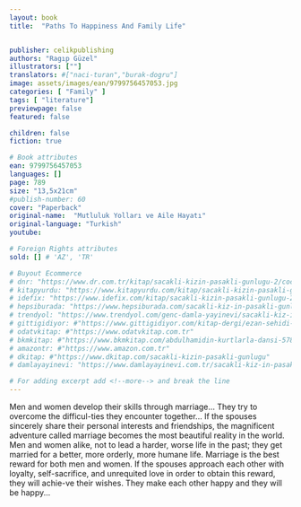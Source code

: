 ```yaml
---
layout: book
title:  "Paths To Happiness And Family Life"


publisher: celikpublishing
authors: "Ragıp Güzel"
illustrators: [""]
translators: #["naci-turan","burak-dogru"]
image: assets/images/ean/9799756457053.jpg
categories: [ "Family" ]
tags: [ "literature"]
previewpage: false
featured: false

children: false
fiction: true

# Book attributes
ean: 9799756457053
languages: []
page: 789
size: "13,5x21cm"
#publish-number: 60
cover: "Paperback"
original-name:  "Mutluluk Yolları ve Aile Hayatı"
original-language: "Turkish"
youtube:

# Foreign Rights attributes
sold: [] # 'AZ', 'TR'

# Buyout Ecommerce
# dnr: "https://www.dr.com.tr/kitap/sacakli-kizin-pasakli-gunlugu-2/cocuk-ve-genclik/genclik-10-yas/roman-oyku/urunno=0001893059001"
# kitapyurdu: "https://www.kitapyurdu.com/kitap/sacakli-kizin-pasakli-gunlugu-2-/560122.html&filter_name=Sa%C3%A7akl%C4%B1+K%C4%B1z%27%C4%B1n+Pasakl%C4%B1+G%C3%BCnl%C3%BC%C4%9F%C3%BC+2"
# idefix: "https://www.idefix.com/kitap/sacakli-kizin-pasakli-gunlugu-2/cocuk-ve-genclik/genclik-10-yas/roman-oyku/urunno=0001893059001"
# hepsiburada: "https://www.hepsiburada.com/sacakli-kiz-in-pasakli-gunlugu-2-damla-yayinevi-p-HBV000012ER86"
# trendyol: "https://www.trendyol.com/genc-damla-yayinevi/sacakli-kiz-in-pasakli-gunlugu-2-p-54825777"
# gittigidiyor: #"https://www.gittigidiyor.com/kitap-dergi/ezan-sehidi-adnan-menderes_pdp_732728793"
# odatvkitap: #"https://www.odatvkitap.com.tr"
# bkmkitap: #"https://www.bkmkitap.com/abdulhamidin-kurtlarla-dansi-578226"
# amazontr: #"https://www.amazon.com.tr"
# dkitap: #"https://www.dkitap.com/sacakli-kizin-pasakli-gunlugu"
# damlayayinevi: "https://www.damlayayinevi.com.tr/sacakli-kiz-in-pasakli-gunlugu-2-bu-iste-bi-terslik-var"

# For adding excerpt add <!--more--> and break the line
---
```

Men and women develop their skills through marriage... They try to overcome the difficul-ties they
encounter together... If the spouses sincerely share
their personal interests and friendships, the magnificent adventure called marriage becomes the most
beautiful reality in the world. Men and women alike,
not to lead a harder, worse life in the past; they get
married for a better, more orderly, more humane
life. Marriage is the best reward for both men and
women. If the spouses approach each other with
loyalty, self-sacrifice, and unrequited love in order
to obtain this reward, they will achie-ve their wishes. They make each other happy and they will be
happy...
<!--more--> 

